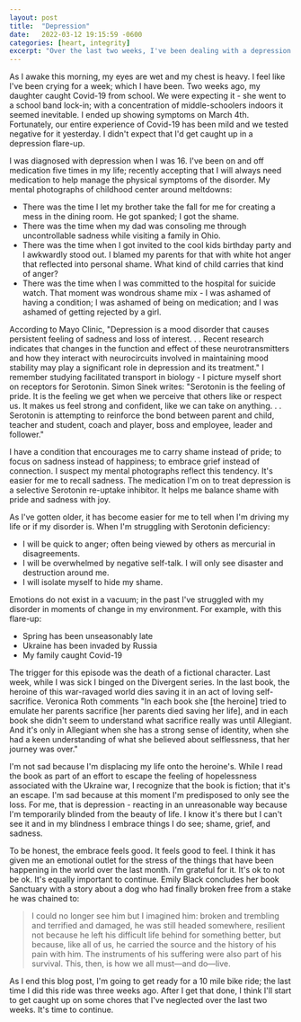 ```yaml
---
layout: post
title:  "Depression"
date:   2022-03-12 19:15:59 -0600
categories: [heart, integrity]
excerpt: "Over the last two weeks, I've been dealing with a depression flare-up.  Having been aware of depression for half my life, I understand how I experience the condition.  As a next step in this relationship, I'm sharing to exert ownership over this disease I live with."
---
```

As I awake this morning, my eyes are wet and my chest is heavy.  I feel like I've been crying for a week; which I have been.  Two weeks ago, my daughter caught Covid-19 from school.  We were expecting it - she went to a school band lock-in; with a concentration of middle-schoolers indoors it seemed inevitable.  I ended up showing symptoms on March 4th.  Fortunately, our entire experience of Covid-19 has been mild and we tested negative for it yesterday.  I didn't expect that I'd get caught up in a depression flare-up.

I was diagnosed with depression when I was 16.  I've been on and off medication five times in my life; recently accepting that I will always need medication to help manage the physical symptoms of the disorder.  My mental photographs of childhood center around meltdowns:  
- There was the time I let my brother take the fall for me for creating a mess in the dining room.  He got spanked; I got the shame.
- There was the time when my dad was consoling me through uncontrollable sadness while visiting a family in Ohio.
- There was the time when I got invited to the cool kids birthday party and I awkwardly stood out.  I blamed my parents for that with white hot anger that reflected into personal shame.  What kind of child carries that kind of anger?
- There was the time when I was committed to the hospital for suicide watch.  That moment was wondrous shame mix - I was ashamed of having a condition; I was ashamed of being on medication; and I was ashamed of getting rejected by a girl.  

According to Mayo Clinic, "Depression is a mood disorder that causes persistent feeling of sadness and loss of interest. . . Recent research indicates that changes in the function and effect of these neurotransmitters and how they interact with neurocircuits involved in maintaining mood stability may play a significant role in depression and its treatment."  I remember studying facilitated transport in biology - I picture myself short on receptors for Serotonin.  Simon Sinek writes: "Serotonin is the feeling of pride. It is the feeling we get when we perceive that others like or respect us. It makes us feel strong and confident, like we can take on anything. . . Serotonin is attempting to reinforce the bond between parent and child, teacher and student, coach and player, boss and employee, leader and follower."  

I have a condition that encourages me to carry shame instead of pride; to focus on sadness instead of happiness; to embrace grief instead of connection.  I suspect my mental photographs reflect this tendency.  It's easier for me to recall sadness.  The medication I'm on to treat depression is a selective Serotonin re-uptake inhibitor.  It helps me balance shame with pride and sadness with joy.

As I've gotten older, it has become easier for me to tell when I'm driving my life or if my disorder is.  When I'm struggling with Serotonin deficiency:
- I will be quick to anger; often being viewed by others as mercurial in disagreements.
- I will be overwhelmed by negative self-talk.  I will only see disaster and destruction around me.
- I will isolate myself to hide my shame.

Emotions do not exist in a vacuum; in the past I've struggled with my disorder in moments of change in my environment.  For example, with this flare-up:
- Spring has been unseasonably late
- Ukraine has been invaded by Russia
- My family caught Covid-19

The trigger for this episode was the death of a fictional character.  Last week, while I was sick I binged on the Divergent series.  In the last book, the heroine of this war-ravaged world dies saving it in an act of loving self-sacrifice.  Veronica Roth comments "In each book she [the heroine] tried to emulate her parents sacrifice [her parents died saving her life], and in each book she didn't seem to understand what sacrifice really was until Allegiant.  And it's only in Allegiant when she has a strong sense of identity, when she had a keen understanding of what she believed about selflessness, that her journey was over."

I'm not sad because I'm displacing my life onto the heroine's.  While I read the book as part of an effort to escape the feeling of hopelessness associated with the Ukraine war, I recognize that the book is fiction; that it's an escape.  I'm sad because at this moment I'm predisposed to only see the loss.  For me, that is depression - reacting in an unreasonable way because I'm temporarily blinded from the beauty of life.  I know it's there but I can't see it and in my blindness I embrace things I do see; shame, grief, and sadness.  

To be honest, the embrace feels good.  It feels good to feel.  I think it has given me an emotional outlet for the stress of the things that have been happening in the world over the last month.  I'm grateful for it.  It's ok to not be ok.  It's equally important to continue.  Emily Black concludes her book Sanctuary with a story about a dog who had finally broken free from a stake he was chained to:

> I could no longer see him but I imagined him: broken and trembling and terrified and damaged, he was still headed somewhere, resilient not because he 
> left his difficult life behind for something better, but because, like all of us, he carried the source and the history of his pain with him. The 
> instruments of his suffering were also part of his survival. This, then, is how we all must—and do—live.

As I end this blog post, I'm going to get ready for a 10 mile bike ride; the last time I did this ride was three weeks ago.  After I get that done, I think I'll start to get caught up on some chores that I've neglected over the last two weeks.  It's time to continue.